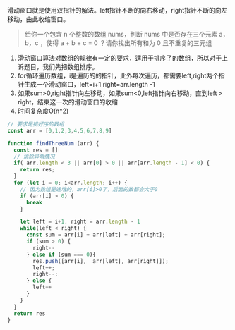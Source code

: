 滑动窗口就是使用双指针的解法。left指针不断的向右移动，right指针不断的向左移动，由此收缩窗口。

> 给你一个包含 n 个整数的数组 nums，判断 nums 中是否存在三个元素 a，b，c ，使得 a + b + c = 0 ？请你找出所有和为 0 且不重复的三元组

1. 滑动窗口算法对数组的规律有一定的要求，适用于排序了的数组，所以对于上诉题目，我们先把数组排序。
2. for循环遍历数组，i是遍历的的指针，此外每次遍历，都需要left,right两个指针生成一个滑动窗口，left=i+1 right=arr.length -1
3. 如果sum>0,right指针向左移动，如果sum<0,left指针向右移动，直到left > right，结束这一次的滑动窗口的收缩
4. 时间复杂度O(n*2)

```javascript
// 要求是排好序的数组
const arr = [0,1,2,3,4,5,6,7,8,9]

function findThreeNum (arr) {
  const res = []
  // 排除异常情况
  if( arr.length < 3 || arr[0] > 0 || arr[arr.length - 1] < 0) {
    return res;
  }
  for (let i = 0; i<arr.length; i++) {
    // 因为数组是递增的，arr[i]>0了，后面的数都会大于0
    if (arr[i] > 0) {
      break
    }

    let left = i+1, right = arr.length - 1
    while(left < right) {
      const sum = arr[i] + arr[left] + arr[right];
      if (sum > 0) {
        right--
      } else if (sum === 0){
        res.push([arr[i],  arr[left], arr[right]]);
        left++;
        right--;
      } else {
        left++
      }
    }
  }
  return res
}
```